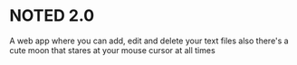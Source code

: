 # NOTED 2.0 

A web app where you can add, edit and delete your text files also there's a cute moon that stares at your mouse cursor at all times
